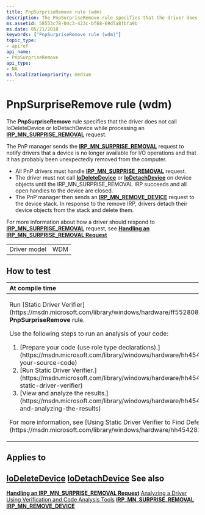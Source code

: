 ```yaml
---
title: PnpSurpriseRemove rule (wdm)
description: The PnpSurpriseRemove rule specifies that the driver does not call IoDeleteDevice or IoDetachDevice while processing an IRP\_MN\_SURPRISE\_REMOVAL request.
ms.assetid: 58553c78-04c3-423c-bf68-69d5a8fbfa9b
ms.date: 05/21/2018
keywords: ["PnpSurpriseRemove rule (wdm)"]
topic_type:
- apiref
api_name:
- PnpSurpriseRemove
api_type:
- NA
ms.localizationpriority: medium
---
```


# PnpSurpriseRemove rule (wdm)


The **PnpSurpriseRemove** rule specifies that the driver does not call IoDeleteDevice or IoDetachDevice while processing an [**IRP\_MN\_SURPRISE\_REMOVAL**](https://msdn.microsoft.com/library/windows/hardware/ff551760) request.

The PnP manager sends the [**IRP\_MN\_SURPRISE\_REMOVAL**](https://msdn.microsoft.com/library/windows/hardware/ff551760) request to notify drivers that a device is no longer available for I/O operations and that it has probably been unexpectedly removed from the computer.

-   All PnP drivers must handle [**IRP\_MN\_SURPRISE\_REMOVAL**](https://msdn.microsoft.com/library/windows/hardware/ff551760) request.
-   The driver must not call [**IoDeleteDevice**](https://msdn.microsoft.com/library/windows/hardware/ff549083) or [**IoDetachDevice**](https://msdn.microsoft.com/library/windows/hardware/ff549087) on device objects until the IRP\_MN\_SURPRISE\_REMOVAL IRP succeeds and all open handles to the device are closed.
-   The PnP manager then sends an [**IRP\_MN\_REMOVE\_DEVICE**](https://msdn.microsoft.com/library/windows/hardware/ff551738) request to the device stack. In response to the remove IRP, drivers detach their device objects from the stack and delete them.

For more information about how a driver should respond to [**IRP\_MN\_SURPRISE\_REMOVAL**](https://msdn.microsoft.com/library/windows/hardware/ff551760) request, see [**Handling an IRP\_MN\_SURPRISE\_REMOVAL Request**](https://msdn.microsoft.com/library/windows/hardware/ff546699)

|              |     |
|--------------|-----|
| Driver model | WDM |

How to test
-----------

<table>
<colgroup>
<col width="100%" />
</colgroup>
<thead>
<tr class="header">
<th align="left">At compile time</th>
</tr>
</thead>
<tbody>
<tr class="odd">
<td align="left"><p>Run [Static Driver Verifier](https://msdn.microsoft.com/library/windows/hardware/ff552808) and specify the <strong>PnpSurpriseRemove</strong> rule.</p>
Use the following steps to run an analysis of your code:
<ol>
<li>[Prepare your code (use role type declarations).](https://msdn.microsoft.com/library/windows/hardware/hh454281#preparing-your-source-code)</li>
<li>[Run Static Driver Verifier.](https://msdn.microsoft.com/library/windows/hardware/hh454281#running-static-driver-verifier)</li>
<li>[View and analyze the results.](https://msdn.microsoft.com/library/windows/hardware/hh454281#viewing-and-analyzing-the-results)</li>
</ol>
<p>For more information, see [Using Static Driver Verifier to Find Defects in Drivers](https://msdn.microsoft.com/library/windows/hardware/hh454281).</p></td>
</tr>
</tbody>
</table>

Applies to
----------

[**IoDeleteDevice**](https://msdn.microsoft.com/library/windows/hardware/ff549083)
[**IoDetachDevice**](https://msdn.microsoft.com/library/windows/hardware/ff549087)
See also
--------

[**Handling an IRP\_MN\_SURPRISE\_REMOVAL Request**](https://msdn.microsoft.com/library/windows/hardware/ff546699)
[Analyzing a Driver Using Verification and Code Analysis Tools](https://msdn.microsoft.com/windows-drivers/develop/testing_a_driver)
[**IRP\_MN\_SURPRISE\_REMOVAL**](https://msdn.microsoft.com/library/windows/hardware/ff551760)
[**IRP\_MN\_REMOVE\_DEVICE**](https://msdn.microsoft.com/library/windows/hardware/ff551738)
 

 





